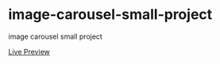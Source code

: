 # image-carousel-small-project
<p>image carousel small project</p>
<a href="https://elhoussnimed.github.io/image-carousel-small-project/">Live Preview</a>
